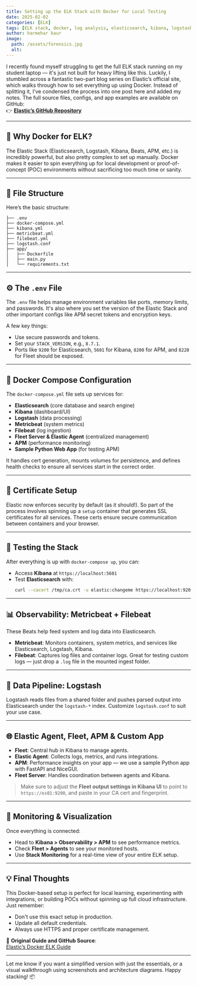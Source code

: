```yaml
---
title: Setting up the ELK Stack with Docker for Local Testing
date: 2025-02-02
categories: [ELK]
tags: [ELK stack, docker, log analysis, elasticsearch, kibana, logstash, metricbeat, filebeat, APM, fleet, observability, security]
author: harmehar kaur
image:
  path: /assets/forensics.jpg
  alt: 
---
```


I recently found myself struggling to get the full ELK stack running on my student laptop — it's just not built for heavy lifting like this. Luckily, I stumbled across a fantastic two-part blog series on Elastic’s official site, which walks through how to set everything up using Docker. Instead of splitting it, I’ve condensed the process into one post here and added my notes. The full source files, configs, and app examples are available on GitHub:  
👉 **[Elastic’s GitHub Repository](https://github.com/elkninja/elastic-stack-docker-part-two)**

---

## 🚀 Why Docker for ELK?

The Elastic Stack (Elasticsearch, Logstash, Kibana, Beats, APM, etc.) is incredibly powerful, but also pretty complex to set up manually. Docker makes it easier to spin everything up for local development or proof-of-concept (POC) environments without sacrificing too much time or sanity.

---

## 📁 File Structure

Here’s the basic structure:

```
├── .env
├── docker-compose.yml
├── kibana.yml
├── metricbeat.yml
├── filebeat.yml
├── logstash.conf
├── app/
│   ├── Dockerfile
│   ├── main.py
│   └── requirements.txt
```

---

## ⚙️ The `.env` File

The `.env` file helps manage environment variables like ports, memory limits, and passwords. It's also where you set the version of the Elastic Stack and other important configs like APM secret tokens and encryption keys.

A few key things:
- Use secure passwords and tokens.
- Set your `STACK_VERSION`, e.g., `8.7.1`.
- Ports like `9200` for Elasticsearch, `5601` for Kibana, `8200` for APM, and `8220` for Fleet should be exposed.

---

## 🐳 Docker Compose Configuration

The `docker-compose.yml` file sets up services for:
- **Elasticsearch** (core database and search engine)
- **Kibana** (dashboard/UI)
- **Logstash** (data processing)
- **Metricbeat** (system metrics)
- **Filebeat** (log ingestion)
- **Fleet Server & Elastic Agent** (centralized management)
- **APM** (performance monitoring)
- **Sample Python Web App** (for testing APM)

It handles cert generation, mounts volumes for persistence, and defines health checks to ensure all services start in the correct order.

---

## 🔐 Certificate Setup

Elastic now enforces security by default (as it should!). So part of the process involves spinning up a `setup` container that generates SSL certificates for all services. These certs ensure secure communication between containers and your browser.

---

## 🧪 Testing the Stack

After everything is up with `docker-compose up`, you can:
- Access **Kibana** at `https://localhost:5601`
- Test **Elasticsearch** with:
  ```bash
  curl --cacert /tmp/ca.crt -u elastic:changeme https://localhost:9200
  ```

---

## 📊 Observability: Metricbeat + Filebeat

These Beats help feed system and log data into Elasticsearch.

- **Metricbeat**: Monitors containers, system metrics, and services like Elasticsearch, Logstash, Kibana.
- **Filebeat**: Captures log files and container logs. Great for testing custom logs — just drop a `.log` file in the mounted ingest folder.

---

## 🔄 Data Pipeline: Logstash

Logstash reads files from a shared folder and pushes parsed output into Elasticsearch under the `logstash-*` index. Customize `logstash.conf` to suit your use case.

---

## 🌐 Elastic Agent, Fleet, APM & Custom App

- **Fleet**: Central hub in Kibana to manage agents.
- **Elastic Agent**: Collects logs, metrics, and runs integrations.
- **APM**: Performance insights on your app — we use a sample Python app with FastAPI and NiceGUI.
- **Fleet Server**: Handles coordination between agents and Kibana.

> Make sure to adjust the **Fleet output settings in Kibana UI** to point to `https://es01:9200`, and paste in your CA cert and fingerprint.

---

## 🧠 Monitoring & Visualization

Once everything is connected:
- Head to **Kibana > Observability > APM** to see performance metrics.
- Check **Fleet > Agents** to see your monitored hosts.
- Use **Stack Monitoring** for a real-time view of your entire ELK setup.

---

## 💡 Final Thoughts

This Docker-based setup is perfect for local learning, experimenting with integrations, or building POCs without spinning up full cloud infrastructure. Just remember:

- Don't use this exact setup in production.
- Update all default credentials.
- Always use HTTPS and proper certificate management.

🔗 **Original Guide and GitHub Source**:  
[Elastic’s Docker ELK Guide](https://www.elastic.co/blog/getting-started-with-the-elastic-stack-and-docker-compose)

---

Let me know if you want a simplified version with just the essentials, or a visual walkthrough using screenshots and architecture diagrams. Happy stacking! 📦
